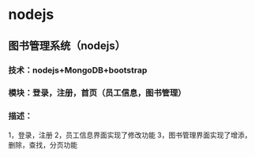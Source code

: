# nodejs

## 图书管理系统（nodejs）
### 技术：nodejs+MongoDB+bootstrap
### 模块：登录，注册，首页（员工信息，图书管理）
### 描述：
  1，登录，注册
  2，员工信息界面实现了修改功能
  3，图书管理界面实现了增添，删除，查找，分页功能
